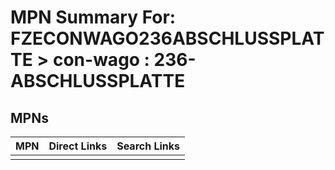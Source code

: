 



# MPN Summary For: FZECONWAGO236ABSCHLUSSPLATTE > con-wago : 236-ABSCHLUSSPLATTE

## MPNs
  

|MPN|Direct Links|Search Links|
| :--- | :--- | :--- |
||||
